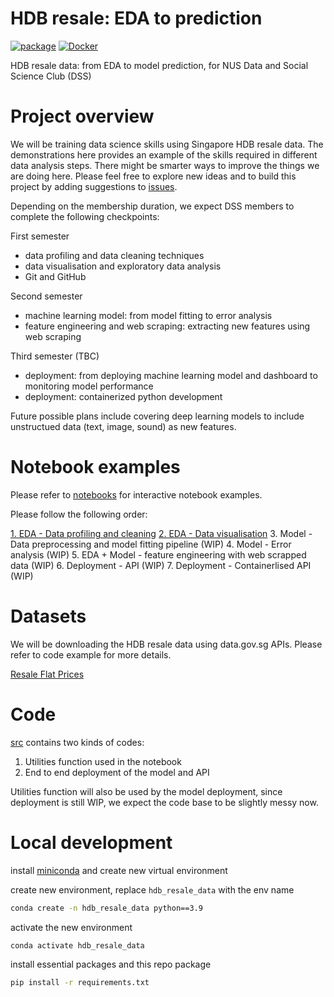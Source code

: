 # HDB resale: EDA to prediction

[![package](https://github.com/lingjie00/hdb_resale_data/actions/workflows/project-actions.yml/badge.svg)](https://github.com/lingjie00/hdb_resale_data/actions/workflows/project-actions.yml)
[![Docker](https://github.com/lingjie00/hdb_resale_data/actions/workflows/docker-actions.yml/badge.svg)](https://github.com/lingjie00/hdb_resale_data/actions/workflows/docker-actions.yml)

HDB resale data: from EDA to model prediction, for NUS Data and Social Science Club (DSS)

# Project overview

We will be training data science skills using Singapore HDB resale data.
The demonstrations here provides an example of the skills required in different data analysis steps.
There might be smarter ways to improve the things we are doing here.
Please feel free to explore new ideas and to build this project by adding suggestions to 
[issues](https://github.com/lingjie00/hdb_resale_data/issues).

Depending on the membership duration, we expect DSS members to complete the following checkpoints:

First semester
- data profiling and data cleaning techniques
- data visualisation and exploratory data analysis
- Git and GitHub

Second semester
- machine learning model: from model fitting to error analysis
- feature engineering and web scraping: extracting new features using web scraping

Third semester (TBC)
- deployment: from deploying machine learning model and dashboard to monitoring model performance
- deployment: containerized python development

Future possible plans include covering deep learning models to include unstructued data (text, image, sound) as new features.

# Notebook examples

Please refer to [notebooks](notebooks) for interactive notebook examples.

Please follow the following order:

[1. EDA - Data profiling and cleaning](notebooks/1.EDA-Data_profiling_and_cleaning.ipynb)
[2. EDA - Data visualisation](notebooks/2.EDA-Data_visualisation.ipynb)
3. Model - Data preprocessing and model fitting pipeline (WIP)
4. Model - Error analysis (WIP)
5. EDA + Model - feature engineering with web scrapped data (WIP)
6. Deployment - API (WIP)
7. Deployment - Containerlised API (WIP)

# Datasets

We will be downloading the HDB resale data using data.gov.sg APIs.
Please refer to code example for more details.

[Resale Flat Prices](https://data.gov.sg/dataset/resale-flat-prices)

# Code

[src](src) contains two kinds of codes:
1. Utilities function used in the notebook
2. End to end deployment of the model and API

Utilities function will also be used by the model deployment,
since deployment is still WIP,
we expect the code base to be slightly messy now.

# Local development

install [miniconda](https://docs.conda.io/en/latest/miniconda.html)
and create new virtual environment

create new environment, replace ```hdb_resale_data``` with the env name
```bash
conda create -n hdb_resale_data python==3.9
```

activate the new environment
```bash
conda activate hdb_resale_data
```

install essential packages and this repo package
```bash
pip install -r requirements.txt
```
